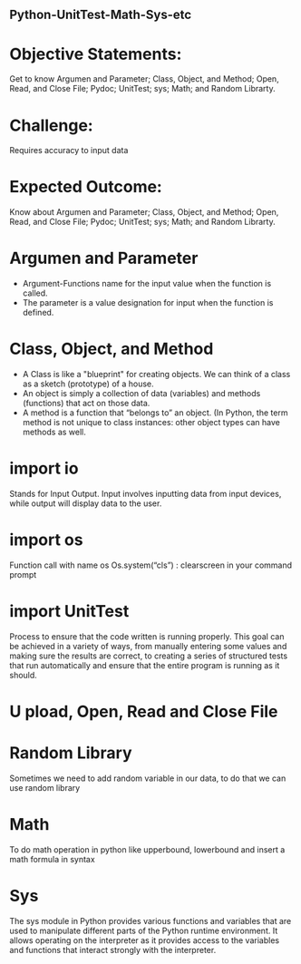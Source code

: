 ## Python-UnitTest-Math-Sys-etc
# Objective Statements:
Get to know Argumen and Parameter; Class, Object, and Method; Open, Read, and Close
File; Pydoc; UnitTest; sys; Math; and Random Librarty.

# Challenge:
Requires accuracy to input data

# Expected Outcome:
Know about Argumen and Parameter; Class, Object, and Method; Open, Read, and Close
File; Pydoc; UnitTest; sys; Math; and Random Librarty.

# Argumen and Parameter
- Argument-Functions name for the input value when the function is called.
- The parameter is a value designation for input when the function is defined.

# Class, Object, and Method
- A Class is like a "blueprint" for creating objects. We can think of a class as a sketch (prototype) of a house.
- An object is simply a collection of data (variables) and methods (functions) that act on those data.
- A method is a function that “belongs to” an object. (In Python, the term method is not unique to class instances: other object types can have methods as well. 

# import io
Stands for Input Output. Input involves inputting data from input devices, while output will display data to the user.

# import os
Function call with name os Os.system(“cls”) : clearscreen in your command prompt

# import UnitTest
Process to ensure that the code written is running properly. This goal can be achieved in a variety of ways, from manually entering some values ​​and making sure the results are correct, to creating a series of structured tests that run automatically and ensure that the entire program is running as it should.

# U pload, Open, Read and Close File

# Random Library
Sometimes we need to add random variable in our data, to do that we can use random library

# Math
To do math operation in python like upperbound, lowerbound and insert a math formula in syntax 

# Sys
The sys module in Python provides various functions and variables that are used to manipulate different parts of the Python runtime environment. It allows operating on the interpreter as it provides access to the variables and functions that interact strongly with the interpreter.
